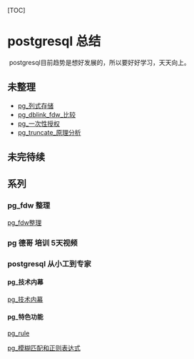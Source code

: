 [TOC]

# postgresql 总结

​	postgresql目前趋势是想好发展的，所以要好好学习，天天向上。



## 未整理

- [pg_列式存储](../20180628/pg_列式存储.md)
- [pg_dblink_fdw_比较](../20180701/pg_dblink_fdw_比较.md)
- [pg_一次性授权](../20180118/pg_一次性授权.md)
- [pg_truncate_原理分析](../20180204/pg_truncate_原理分析.md)



## 未完待续







## 系列

### pg_fdw 整理

[pg_fdw整理](../20180625/readme.md)





### pg 德哥 培训 5天视频





 



### postgresql 从小工到专家



#### pg_技术内幕

[pg_技术内幕](../20180701/pg_技术内幕.md)



#### pg_特色功能

[pg_rule](../20180627/pg_rule.md)

[pg_模糊匹配和正则表达式](../20180704/pg_模糊匹配和正则表达式.md)



